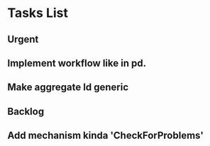 # Tasks List

## Urgent
## Implement workflow like in pd.
## Make aggregate Id generic

## Backlog
## Add mechanism kinda 'CheckForProblems'

